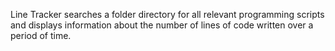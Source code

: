 Line Tracker searches a folder directory for all relevant programming scripts 
and displays information about the number of lines of code written over a
period of time.
